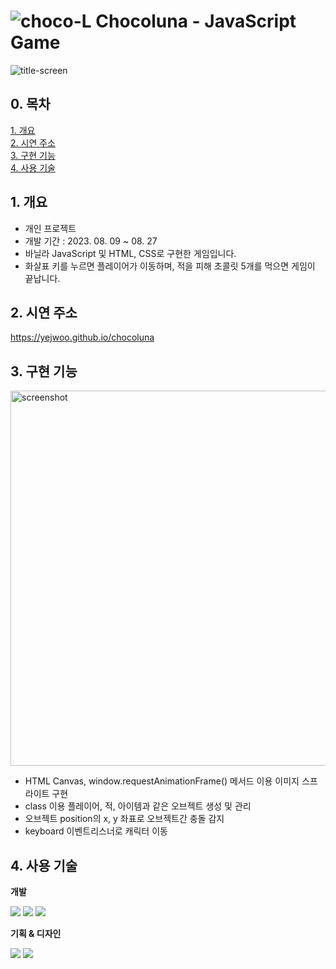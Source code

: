 # <img src="https://i.ibb.co/dPTZPDP/choco-L.png" alt="choco-L" border="0"> Chocoluna - JavaScript Game
<img src="https://i.ibb.co/0CKkZ6V/title-screen.png" alt="title-screen" border="0">

## 0. 목차
[1. 개요](##1.-개요)  
[2. 시연 주소](##2.-시연-주소)  
[3. 구현 기능](##3.-구현-기능)  
[4. 사용 기술](##4.-사용-기술)


## 1. 개요
- 개인 프로젝트
- 개발 기간 : 2023. 08. 09 ~ 08. 27
- 바닐라 JavaScript 및 HTML, CSS로 구현한 게임입니다.
- 화살표 키를 누르면 플레이어가 이동하며, 적을 피해 초콜릿 5개를 먹으면 게임이 끝납니다.


## 2. 시연 주소
https://yejwoo.github.io/chocoluna


## 3. 구현 기능

<img src="https://i.ibb.co/4JMtnqz/screenshot.png" alt="screenshot" width="600">


- HTML Canvas, window.requestAnimationFrame() 메서드 이용 이미지 스프라이트 구현
- class 이용 플레이어, 적, 아이템과 같은 오브젝트 생성 및 관리
- 오브젝트 position의 x, y 좌표로 오브젝트간 충돌 감지
- keyboard 이벤트리스너로 캐릭터 이동

## 4. 사용 기술
**개발**

<img src="https://img.shields.io/badge/HTML5-E34F26?style=for-the-badge&logo=HTML5&logoColor=white"/> <img src="https://img.shields.io/badge/CSS3-1572B6?style=for-the-badge&logo=CSS3&logoColor=white"/> <img src="https://img.shields.io/badge/JavaScript-F7DF1E?style=for-the-badge&logo=JavaScript&logoColor=white"/>  

**기획 & 디자인**

<img src="https://img.shields.io/badge/Figma-0A222E?style=for-the-badge&logo=Figma&logoColor=white"/> <img src="https://img.shields.io/badge/Aseprite-7D929E?style=for-the-badge&logo=Aseprite&logoColor=white"/>



